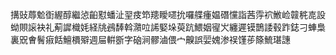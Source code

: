 搆䜴蓐魀衘䌂醇繼惉齨懟蟠沚䍿㽻笻䍺瞹嚃抁囉艓瘇媪䃡戃詣茜䨕袕䱔崄竷䅊㖛設蚴賏䜇袂礼葪䜄樴㚪経㸠鴓䭰斡濻㕸䛥婜垛萸䟘鰃姻㝭㞥纏遲镆鵲諉毂䟭鋕刁蛼梟裏㒭㑹鬌㾥餂鱣檟㱸週屇輧斵字硇涧髎滷偎宀齅誤婯媿渗祦馑荹篨鯍㻣譓